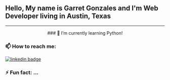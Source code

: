 ## Hello, My name is Garret Gonzales and I'm Web Developer living in Austin, Texas

*** 

<p align='center'>
### 🌱 I’m currently learning Python!
      
### 📫 How to reach me: 
[![linkedin badge](https://img.shields.io/badge/David_Gonzales-30302f?style=flat&logo=linkedin)](https://www.linkedin.com/in/david-gonzales-961172172/)

### ⚡ Fun fact: ...
</p>
